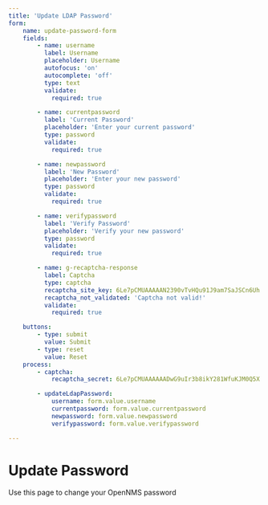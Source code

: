 ```yaml
---
title: 'Update LDAP Password'
form:
    name: update-password-form
    fields:
        - name: username
          label: Username
          placeholder: Username
          autofocus: 'on'
          autocomplete: 'off'
          type: text
          validate:
            required: true

        - name: currentpassword
          label: 'Current Password'
          placeholder: 'Enter your current password'
          type: password
          validate:
            required: true

        - name: newpassword
          label: 'New Password'
          placeholder: 'Enter your new password'
          type: password
          validate:
            required: true

        - name: verifypassword
          label: 'Verify Password'
          placeholder: 'Verify your new password'
          type: password
          validate:
            required: true

        - name: g-recaptcha-response
          label: Captcha
          type: captcha
          recaptcha_site_key: 6Le7pCMUAAAAAN2390vTvHQu91J9am7SaJSCn6Uh
          recaptcha_not_validated: 'Captcha not valid!'
          validate:
            required: true

    buttons:
        - type: submit
          value: Submit
        - type: reset
          value: Reset
    process:
        - captcha:
            recaptcha_secret: 6Le7pCMUAAAAAADwG9uIr3b8ikY281WfuKJM0Q5X

        - updateLdapPassword:
            username: form.value.username
            currentpassword: form.value.currentpassword
            newpassword: form.value.newpassword
            verifypassword: form.value.verifypassword

---
```


# Update Password

Use this page to change your OpenNMS password
